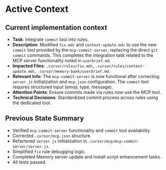 # Active Context

## Current implementation context
- **Task**: Integrate `commit` tool into rules.
- **Description**: Modified `fix.mdc` and `context-update.mdc` to use the new `commit` tool provided by the `mcp-commit-server`, replacing the direct `git commit` commands. This completes the integration task related to the MCP server functionality noted in `userbrief.md`.
- **Impacted Files**: `.cursor/rules/fix.mdc`, `.cursor/rules/context-update.mdc`, `.cursor/memory-bank/userbrief.md`.
- **Relevant Info**: The `mcp-commit-server` is now functional after correcting `server.js` initialization and `mcp.json` configuration. The `commit` tool requires structured input (emoji, type, message).
- **Attention Points**: Ensure commits made via rules now use the MCP tool.
- **Technical Decisions**: Standardized commit process across rules using the dedicated tool.

## Previous State Summary
- Verified `mcp-commit-server` functionality and `commit` tool availability.
- Corrected `.cursor/mcp.json` structure.
- Refactored `server.js` initialization in `.cursor/mcp/mcp-commit-server/server.js`.
- Simplified `fix` rule debugging logic.
- Completed Memory server update and Install script enhancement tasks.
- All tests passed. 